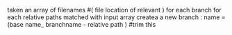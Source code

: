 

taken an array of filenames #( file location of relevant )
for each branch
    for each relative paths matched with input array
        createa a new branch : name = (base name_ branchname - relative path ) #trim this 
